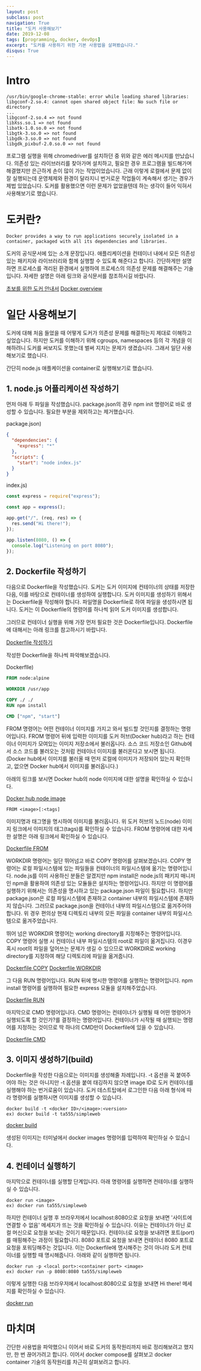 ```yaml
---
layout: post
subclass: post
navigation: True
title: "도커 사용해보기"
date: 2019-12-08
tags: [programming, docker, devOps]
excerpt: "도커를 사용하기 위한 기본 사용법을 살펴봤습니다."
disqus: True
---
```


# Intro

```
/usr/bin/google-chrome-stable: error while loading shared libraries: libgconf-2.so.4: cannot open shared object file: No such file or directory
...
libgconf-2.so.4 => not found
libXss.so.1 => not found
libatk-1.0.so.0 => not found
libgtk-3.so.0 => not found
libgdk-3.so.0 => not found
libgdk_pixbuf-2.0.so.0 => not found
```

프로그램 실행을 위해 chromedriver를 설치하던 중 위와 같은 에러 메시지를 만났습니다. 의존성 있는 라이브러리를 찾아가며 설치하고, 필요한 경우 프로그램을 빌드해가며
해결했지만 은근하게 손이 많이 가는 작업이었습니다. 근래 이렇게 로컬에서 문제 없이 잘 실행되는데 운영체제와 환경이 달라지니 번거로운 작업들이 계속해서 생기는 경우가 제법
있었습니다. 도커를 활용했으면 이런 문제가 없었을텐데 하는 생각이 들어 익혀서 사용해보기로 했습니다.

# 도커란?

```
Docker provides a way to run applications securely isolated in a container, packaged with all its dependencies and libraries.
```

도커의 공식문서에 있는 소개 문장입니다. 애플리케이션을 컨테이너 내에서 모든 의존성 있는 패키지와 라이브러리와 함께 실행할 수 있도록 해준다고 합니다. 간단하게만 설명하면
프로세스를 격리된 환경에서 실행하여 프로세스의 의존성 문제를 해결해주는 기술입니다. 자세한 설명은 아래 링크와 공식문서를 참조하시길 바랍니다.

[초보를 위한 도커 안내서](https://subicura.com/2017/01/19/docker-guide-for-beginners-1.html)
[Docker overview](https://docs.docker.com/engine/docker-overview/)

# 일단 사용해보기

도커에 대해 처음 들었을 때 어떻게 도커가 의존성 문제를 해결하는지 제대로 이해하고 싶었습니다. 하지만 도커를 이해하기 위해 cgroups, namespaces 등의 각 개념을 이해하려니
도커를 써보지도 못했는데 벌써 지치는 문제가 생겼습니다. 그래서 일단 사용해보기로 했습니다.

간단히 node.js 애플케이션을 container로 실행해보기로 했습니다.

## 1. node.js 어플리케이션 작성하기

먼저 아래 두 파일을 작성했습니다. package.json의 경우 npm init 명령어로 바로 생성할 수 있습니다. 필요한 부분을 제외하고는 제거했습니다.

package.json)

```json
{
  "dependencies": {
    "express": "*"
  },
  "scripts": {
    "start": "node index.js"
  }
}
```

index.js)

```javascript
const express = require("express");

const app = express();

app.get("/", (req, res) => {
  res.send("Hi there!");
});

app.listen(8080, () => {
  console.log("Listening on port 8080");
});
```

## 2. Dockerfile 작성하기

다음으로 Dockerfile을 작성했습니다. 도커는 도커 이미지에 컨테이너의 상태를 저장한 다음, 이를 바탕으로 컨테이너를 생성하여 실행합니다.
도커 이미지를 생성하기 위해서는 Dockerfile을 작성해야 합니다. 파일명을 Dockerfile로 하여 파일을 생성하시면 됩니다. 도커는 이 Dockerfile의
명령어를 하나씩 읽어 도커 이미지를 생성합니다.

그러므로 컨테이너 실행을 위해 가장 먼저 필요한 것은 Dockerfile입니다. Dockerfile에 대해서는 아래 링크를 참고하시기 바랍니다.

[Dockerfile 작성하기](https://docs.docker.com/engine/reference/builder/)

작성한 Dockerfile을 하나씩 파악해보겠습니다.

Dockerflle)

```Dockerfile
FROM node:alpine

WORKDIR /usr/app

COPY ./ ./
RUN npm install

CMD ["npm", "start"]
```

FROM 명령어는 어떤 컨테이너 이미지를 가지고 와서 빌드할 것인지를 결정하는 명령어입니다. FROM 명령어 뒤에 입력한 이미지를 도커 허브(Docker hub)라고 하는
컨테이너 이미지가 모여있는 이미지 저장소에서 불러옵니다. 소스 코드 저장소인 Github에서 소스 코드를 불러오는 것처럼 컨테이너 이미지를 불러온다고 보시면 됩니다.
(Docker hub에서 이미지를 불러올 때 먼저 로컬에 이미지가 저장되어 있는지 확인하고, 없으면 Docker hub에서 이미지를 불러옵니다.)

아래의 링크를 보시면 Docker hub의 node 이미지에 대한 설명을 확인하실 수 있습니다.

[Docker hub node image](https://hub.docker.com/_/node)

```
FROM <image>[:<tags]
```

이미지명과 태그명을 명시하여 이미지를 불러옵니다. 위 도커 허브의 노드(node) 이미지 링크에서 이미지의 태그(tags)를 확인하실 수 있습니다. FROM 명령어에 대한 자세한 설명은
아래 링크에서 확인하실 수 있습니다.

[Dockerfile FROM](https://docs.docker.com/engine/reference/builder/#from)

WORKDIR 명령어는 일단 뛰어넘고 바로 COPY 명령어를 살펴보겠습니다. COPY 명령어는 로컬 파일시스템에 있는 파일들을 컨테이너의 파일시스템에 옮기는 명령어입니다. node.js를
이미 사용하신 분들은 알겠지만 npm install은 node.js의 패키지 매니저인 npm을 활용하여 의존성 있는 모듈들은 설치하는 명령어입니다. 하지만 이 명령어를 실행하기 위해서는
의존성을 명시하고 있는 package.json 파일이 필요합니다. 하지만 package.json은 로컬 파일시스템에 존재하고 container 내부의 파일시스템에 존재하지 않습니다. 그러므로
package.json을 컨테이너 내부의 파일시스템으로 옮겨주어야 합니다. 위 경우 편의상 현재 디렉토리 내부의 모든 파일을 container 내부의 파일시스템으로 옮겨주었습니다.

뛰어 넘은 WORKDIR 명령어는 working directory를 지정해주는 명령어입니다. COPY 명령어 실행 시 컨테이너 내부 파일시스템의 root로 파일이 옮겨집니다.
이경우 혹시 root의 파일을 덮어쓰는 문제가 생길 수 있으므로 WORKDIR로 working directory를 지정하여 해당 디렉토리에 파일을 옮겨줍니다.

[Dockerfile COPY](https://docs.docker.com/engine/reference/builder/#copy)
[Dockerfile WORKDIR](https://docs.docker.com/engine/reference/builder/#workdir)

그 다음 RUN 명령어입니다. RUN 뒤에 명시한 명령어를 실행하는 명령어입니다. npm install 명령어를 실행하여 필요한 express 모듈을 설치해주었습니다.

[Dockerfile RUN](https://docs.docker.com/engine/reference/builder/#run)

마지막으로 CMD 명령어입니다. CMD 명령어는 컨테이너가 실행될 때 어떤 명령어가 실행되도록 할 것인가?를 결정하는 명령어입니다. 컨테이너가 시작될 때 실행되는 명령어를
지정하는 것이므로 딱 하나의 CMD만이 Dockerfile에 있을 수 있습니다.

[Dockerfile CMD](https://docs.docker.com/engine/reference/builder/#cmd)

## 3. 이미지 생성하기(build)

Dockerfile을 작성한 다음으로는 이미지를 생성해줄 차례입니다. -t 옵션을 꼭 붙여주어야 하는 것은 아니지만 -t 옵션을 붙여 태깅하지 않으면
image ID로 도커 컨테이너를 실행해야 하는 번거로움이 있습니다. 도커 데스트탑에서 로그인한 다음 아래 형식에 따라 명령어를 실행하시면 이미지를
생성할 수 있습니다.

```
docker build -t <docker ID>/<image>:<version>
ex) docker build -t ta555/simpleweb
```

[docker build](https://docs.docker.com/engine/reference/commandline/build/)

생성된 이미지는 터미널에서 docker images 명령어를 입력하여 확인하실 수 있습니다.

## 4. 컨테이너 실행하기

마지막으로 컨테이너를 실행할 단계입니다. 아래 명령어를 실행하면 컨테이너를 실행하실 수 있습니다.

```
docker run <image>
ex) docker run ta555/simpleweb
```

하지만 컨테이너 실행 후 브라우저에서 localhost:8080으로 요청을 보내면 '사이트에 연결할 수 없음' 메세지가 뜨는 것을 확인하실 수 있습니다.
이유는 컨테이너가 아닌 로컬 머신으로 요청을 보내는 것이기 때문입니다. 컨테이너로 요청을 보내려면 포트(port)를 매핑해주는 과정이 필요합니다.
8080 포트로 요청을 보내면 컨테이너 8080 포트로 요청을 포워딩해주는 것입니다. 이는 Dockerfile에 명시해주는 것이 아니라 도커 컨테이너를
실행할 때 명시해줍니다. 아래와 같이 실행하면 됩니다.

```
docker run -p <local port>:<container port> <image>
ex) docker run -p 8080:8080 ta555/simpleweb
```

이렇게 실행한 다음 브라우저에서 localhost:8080으로 요청을 보내면 Hi there! 메세지를 확인하실 수 있습니다.

[docker run](https://docs.docker.com/engine/reference/run/)

# 마치며

간단한 사용법을 파악했으니 이어서 바로 도커의 동작원리까지 바로 정리해보려고 했지만, 한 번 끊어가려고 합니다. 이어서 docker compose를 살펴보고 docker
container 기술의 동작원리를 차근히 살펴보려고 합니다.
